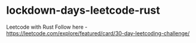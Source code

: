 # lockdown-days-leetcode-rust
Leetcode with Rust
Follow here - https://leetcode.com/explore/featured/card/30-day-leetcoding-challenge/
